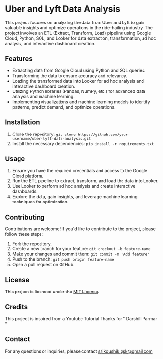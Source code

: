 # Uber and Lyft Data Analysis

This project focuses on analyzing the data from Uber and Lyft to gain valuable insights and optimize operations in the ride-hailing industry. The project involves an ETL (Extract, Transform, Load) pipeline using Google Cloud, Python, SQL, and Looker for data extraction, transformation, ad hoc analysis, and interactive dashboard creation.

## Features

- Extracting data from Google Cloud using Python and SQL queries.
- Transforming the data to ensure accuracy and relevancy.
- Loading the transformed data into Looker for ad hoc analysis and interactive dashboard creation.
- Utilizing Python libraries (Pandas, NumPy, etc.) for advanced data analysis and machine learning.
- Implementing visualizations and machine learning models to identify patterns, predict demand, and optimize operations.

## Installation

1. Clone the repository: `git clone https://github.com/your-username/uber-lyft-data-analysis.git`
2. Install the necessary dependencies: `pip install -r requirements.txt`

## Usage

1. Ensure you have the required credentials and access to the Google Cloud platform.
2. Run the ETL pipeline to extract, transform, and load the data into Looker.
3. Use Looker to perform ad hoc analysis and create interactive dashboards.
4. Explore the data, gain insights, and leverage machine learning techniques for optimization.

## Contributing

Contributions are welcome! If you'd like to contribute to the project, please follow these steps:
1. Fork the repository.
2. Create a new branch for your feature: `git checkout -b feature-name`
3. Make your changes and commit them: `git commit -m 'Add feature'`
4. Push to the branch: `git push origin feature-name`
5. Open a pull request on GitHub.

## License

This project is licensed under the [MIT License](LICENSE).

## Credits 

This project is inspired from a Youtube Tutorial Thanks for " Darshill Parmar "

## Contact

For any questions or inquiries, please contact saikoushik.gsk@gmail.com

